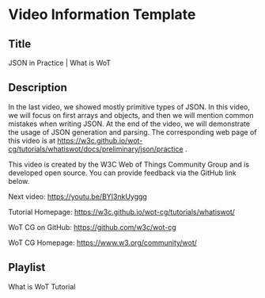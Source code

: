 # Video Information Template

## Title

JSON in Practice | What is WoT

## Description

In the last video, we showed mostly primitive types of JSON. In this video, we will focus on first arrays and objects, and then we will mention common mistakes when writing JSON. At the end of the video, we will demonstrate the usage of JSON generation and parsing.
The corresponding web page of this video is at https://w3c.github.io/wot-cg/tutorials/whatiswot/docs/preliminary/json/practice .

This video is created by the W3C Web of Things Community Group and is developed open source. You can provide feedback via the GitHub link below.

Next video: https://youtu.be/BYI3nkUyggg

Tutorial Homepage: https://w3c.github.io/wot-cg/tutorials/whatiswot/

WoT CG on GitHub: https://github.com/w3c/wot-cg

WoT CG Homepage: https://www.w3.org/community/wot/

## Playlist

What is WoT Tutorial
